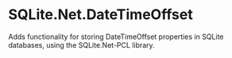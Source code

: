 # SQLite.Net.DateTimeOffset
Adds functionality for storing DateTimeOffset properties in SQLite databases, using the SQLite.Net-PCL library.

